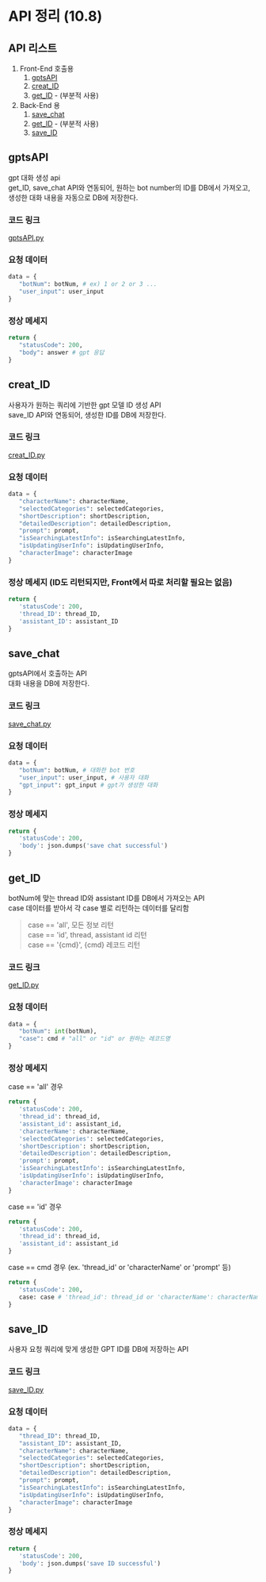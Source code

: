 # API 정리 (10.8)
## API 리스트
1. Front-End 호출용
   1. [gptsAPI](#gptsAPI)
   2. [creat_ID](#creat_ID)
   3. [get_ID](#get_ID) - (부분적 사용)
2. Back-End 용
   1. [save_chat](#save_chat)
   2. [get_ID](#get_ID) - (부분적 사용)
   3. [save_ID](#save_ID)

## gptsAPI
gpt 대화 생성 api <br>
get_ID, save_chat API와 연동되어, 원하는 bot number의 ID를 DB에서 가져오고, 생성한 대화 내용을 자동으로 DB에 저장한다.
### 코드 링크
[gptsAPI.py](../aws/gptsAPI.py)
### 요청 데이터
```python
data = {
   "botNum": botNum, # ex) 1 or 2 or 3 ...
   "user_input": user_input
}
```
### 정상 메세지
```python
return {
   "statusCode": 200,
   "body": answer # gpt 응답
}
```

## creat_ID
사용자가 원하는 쿼리에 기반한 gpt 모델 ID 생성 API<br>
save_ID API와 연동되어, 생성한 ID를 DB에 저장한다.
### 코드 링크
[creat_ID.py](../aws/creat_ID.py)
### 요청 데이터
```python
data = {
   "characterName": characterName,
   "selectedCategories": selectedCategories,
   "shortDescription": shortDescription,
   "detailedDescription": detailedDescription,
   "prompt": prompt,
   "isSearchingLatestInfo": isSearchingLatestInfo,
   "isUpdatingUserInfo": isUpdatingUserInfo,
   "characterImage": characterImage
}
```
### 정상 메세지 (ID도 리턴되지만, Front에서 따로 처리할 필요는 없음)
```python
return {
   'statusCode': 200,
   'thread_ID': thread_ID,
   'assistant_ID': assistant_ID
}
```

## save_chat
gptsAPI에서 호출하는 API <br>
대화 내용을 DB에 저장한다.
### 코드 링크
[save_chat.py](../aws/save_chat.py)
### 요청 데이터
```python
data = {
   "botNum": botNum, # 대화한 bot 번호
   "user_input": user_input, # 사용자 대화
   "gpt_input": gpt_input # gpt가 생성한 대화
}
```
### 정상 메세지
```python
return {
   'statusCode': 200,
   'body': json.dumps('save chat successful')
}
```

## get_ID
botNum에 맞는 thread ID와 assistant ID를 DB에서 가져오는 API<br>
case 데이터를 받아서 각 case 별로 리턴하는 데이터를 달리함
> case == 'all', 모든 정보 리턴 <br>
> case == 'id', thread, assistant id 리턴<br>
> case == '{cmd}', {cmd} 레코드 리턴<br>
### 코드 링크
[get_ID.py](../aws/get_ID.py)
### 요청 데이터
```python
data = {
   "botNum": int(botNum),
   "case": cmd # "all" or "id" or 원하는 레코드명
}
```
### 정상 메세지
case == 'all' 경우
```python
return {
   'statusCode': 200,
   'thread_id': thread_id,
   'assistant_id': assistant_id,
   'characterName': characterName,
   'selectedCategories': selectedCategories,
   'shortDescription': shortDescription,
   'detailedDescription': detailedDescription,
   'prompt': prompt,
   'isSearchingLatestInfo': isSearchingLatestInfo,
   'isUpdatingUserInfo': isUpdatingUserInfo,
   'characterImage': characterImage
}
```
case == 'id' 경우
```python
return {
   'statusCode': 200,
   'thread_id': thread_id,
   'assistant_id': assistant_id
}
```
case == cmd 경우 (ex. 'thread_id' or 'characterName' or 'prompt' 등)
```python
return {
   'statusCode': 200,
   case: case # 'thread_id': thread_id or 'characterName': characterName or 'prompt': prompt
}
```

## save_ID
사용자 요청 쿼리에 맞게 생성한 GPT ID를 DB에 저장하는 API
### 코드 링크
[save_ID.py](../aws/save_ID.py)
### 요청 데이터
```python
data = {
   "thread_ID": thread_ID,
   "assistant_ID": assistant_ID,
   "characterName": characterName,
   "selectedCategories": selectedCategories,
   "shortDescription": shortDescription,
   "detailedDescription": detailedDescription,
   "prompt": prompt,
   "isSearchingLatestInfo": isSearchingLatestInfo,
   "isUpdatingUserInfo": isUpdatingUserInfo,
   "characterImage": characterImage
}
```
### 정상 메세지
```python
return {
   'statusCode': 200,
   'body': json.dumps('save ID successful')
}
```

